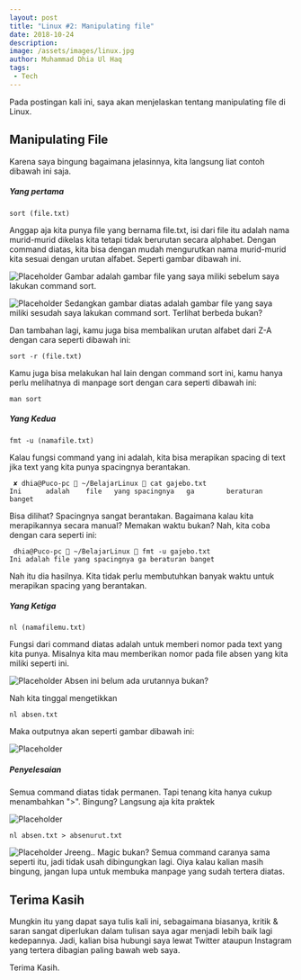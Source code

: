 ```yaml
---
layout: post
title: "Linux #2: Manipulating file"
date: 2018-10-24
description: 
image: /assets/images/linux.jpg
author: Muhammad Dhia Ul Haq
tags:
 - Tech
---
```

Pada postingan kali ini, saya akan menjelaskan tentang manipulating file di Linux.

## Manipulating File

Karena saya bingung bagaimana jelasinnya, kita langsung liat contoh dibawah ini saja.

##### Yang pertama

```console
sort (file.txt) 
```
Anggap aja kita punya file yang bernama file.txt, isi dari file itu adalah nama murid-murid dikelas kita tetapi tidak berurutan secara alphabet. Dengan command diatas, kita bisa dengan mudah mengurutkan nama murid-murid kita sesuai dengan urutan alfabet. Seperti gambar dibawah ini.

![Placeholder](/assets/images/absen1.png)
Gambar adalah gambar file yang saya miliki sebelum saya lakukan command sort.

![Placeholder](/assets/images/absen2.png)
Sedangkan gambar diatas adalah gambar file yang saya miliki sesudah saya lakukan command sort. Terlihat berbeda bukan?

Dan tambahan lagi, kamu juga bisa membalikan urutan alfabet dari Z-A dengan cara seperti dibawah ini:

```console
sort -r (file.txt) 
```

Kamu juga bisa melakukan hal lain dengan command sort ini, kamu hanya perlu melihatnya di manpage sort dengan cara seperti dibawah ini:

```console
man sort
```

##### Yang Kedua

```console
fmt -u (namafile.txt)
```
Kalau fungsi command yang ini adalah, kita bisa merapikan spacing di text jika text yang kita punya spacingnya berantakan.

```console
 ✘ dhia@Puco-pc  ~/BelajarLinux  cat gajebo.txt 
Ini      adalah    file   yang spacingnya   ga        beraturan  banget
```
Bisa dilihat? Spacingnya sangat berantakan. Bagaimana kalau kita merapikannya secara manual? Memakan waktu bukan? Nah, kita coba dengan cara seperti ini:

```console
 dhia@Puco-pc  ~/BelajarLinux  fmt -u gajebo.txt 
Ini adalah file yang spacingnya ga beraturan banget
```
Nah itu dia hasilnya. Kita tidak perlu membutuhkan banyak waktu untuk merapikan spacing yang berantakan.

##### Yang Ketiga

```console
nl (namafilemu.txt)
```
Fungsi dari command diatas adalah untuk memberi nomor pada text yang kita punya. Misalnya kita mau memberikan nomor pada file absen yang kita miliki seperti ini.

![Placeholder](/assets/images/absen2.png)
Absen ini belum ada urutannya bukan?

Nah kita tinggal mengetikkan

```console
nl absen.txt
```

Maka outputnya akan seperti gambar dibawah ini:

![Placeholder](/assets/images/absen3.png)

##### Penyelesaian

Semua command diatas tidak permanen. Tapi tenang kita hanya cukup menambahkan ">". Bingung? Langsung aja kita praktek

![Placeholder](/assets/images/absen2.png)

```console
nl absen.txt > absenurut.txt 
```
![Placeholder](/assets/images/absen3.png)
Jreeng.. Magic bukan? Semua command caranya sama seperti itu, jadi tidak usah dibingungkan lagi. Oiya kalau kalian masih bingung, jangan lupa untuk membuka manpage yang sudah tertera diatas.

## Terima Kasih
Mungkin itu yang dapat saya tulis kali ini, sebagaimana biasanya, kritik & saran sangat diperlukan dalam tulisan saya agar menjadi lebih baik lagi kedepannya. Jadi, kalian bisa hubungi saya lewat Twitter ataupun Instagram yang tertera dibagian paling bawah web saya. 

Terima Kasih. 